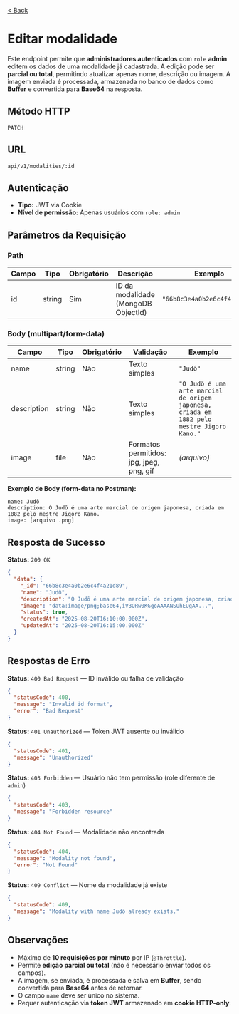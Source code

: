 [< Back](../)

# Editar modalidade
Este endpoint permite que **administradores autenticados** com `role` **admin** editem os dados de uma modalidade já cadastrada. A edição pode ser **parcial ou total**, permitindo atualizar apenas nome, descrição ou imagem. A imagem enviada é processada, armazenada no banco de dados como **Buffer** e convertida para **Base64** na resposta.

## Método HTTP

`PATCH`

## URL

`api/v1/modalities/:id`

## Autenticação

- **Tipo:** JWT via Cookie
- **Nível de permissão:** Apenas usuários com `role: admin`

## Parâmetros da Requisição

### Path

| Campo | Tipo   | Obrigatório | Descrição                           | Exemplo                      |
| ----- | ------ | ----------- | ----------------------------------- | ---------------------------- |
| id    | string | Sim         | ID da modalidade (MongoDB ObjectId) | `"66b8c3e4a0b2e6c4f4a21d89"` |

### Body (multipart/form-data)

| Campo       | Tipo   | Obrigatório | Validação                                | Exemplo                                                                                   |
| ----------- | ------ | ----------- | ---------------------------------------- | ----------------------------------------------------------------------------------------- |
| name        | string | Não         | Texto simples                            | `"Judô"`                                                                                  |
| description | string | Não         | Texto simples                            | `"O Judô é uma arte marcial de origem japonesa, criada em 1882 pelo mestre Jigoro Kano."` |
| image       | file   | Não         | Formatos permitidos: jpg, jpeg, png, gif | *(arquivo)*                                                                               |

**Exemplo de Body (form-data no Postman):**

```
name: Judô
description: O Judô é uma arte marcial de origem japonesa, criada em 1882 pelo mestre Jigoro Kano.
image: [arquivo .png]
```

## Resposta de Sucesso

**Status:** `200 OK`

```json
{
  "data": {
    "_id": "66b8c3e4a0b2e6c4f4a21d89",
    "name": "Judô",
    "description": "O Judô é uma arte marcial de origem japonesa, criada em 1882 pelo mestre Jigoro Kano.",
    "image": "data:image/png;base64,iVBORw0KGgoAAAANSUhEUgAA...",
    "status": true,
    "createdAt": "2025-08-20T16:10:00.000Z",
    "updatedAt": "2025-08-20T16:15:00.000Z"
  }
}
```

## Respostas de Erro

**Status:** `400 Bad Request` — ID inválido ou falha de validação

```json
{
  "statusCode": 400,
  "message": "Invalid id format",
  "error": "Bad Request"
}
```

**Status:** `401 Unauthorized` — Token JWT ausente ou inválido

```json
{
  "statusCode": 401,
  "message": "Unauthorized"
}
```

**Status:** `403 Forbidden` — Usuário não tem permissão (role diferente de `admin`)

```json
{
  "statusCode": 403,
  "message": "Forbidden resource"
}
```

**Status:** `404 Not Found` — Modalidade não encontrada

```json
{
  "statusCode": 404,
  "message": "Modality not found",
  "error": "Not Found"
}
```

**Status:** `409 Conflict` — Nome da modalidade já existe

```json
{
  "statusCode": 409,
  "message": "Modality with name Judô already exists."
}
```

## Observações
- Máximo de **10 requisições por minuto** por IP (`@Throttle`).
- Permite **edição parcial ou total** (não é necessário enviar todos os campos).
- A imagem, se enviada, é processada e salva em **Buffer**, sendo convertida para **Base64** antes de retornar.
- O campo `name` deve ser único no sistema.
- Requer autenticação via **token JWT** armazenado em **cookie HTTP-only**.